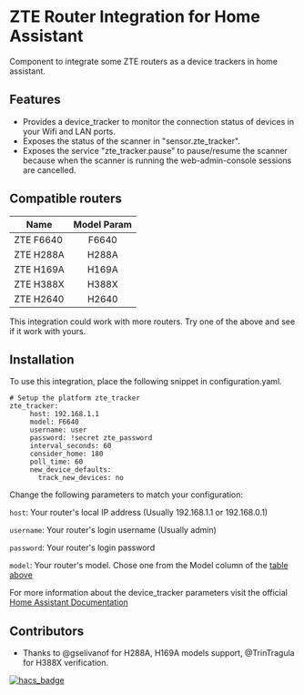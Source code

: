 # ZTE Router Integration for Home Assistant 
Component to integrate some ZTE routers as a device trackers in home assistant.

## Features
- Provides a device_tracker to monitor the connection status of devices in your Wifi and LAN ports.
- Exposes the status of the scanner in "sensor.zte_tracker".
- Exposes the service "zte_tracker.pause" to pause/resume the scanner because when the scanner is running the web-admin-console sessions are cancelled.

## Compatible routers
|   Name         | Model Param     | 
| -------------  |:-------------:  | 
| ZTE F6640      | F6640           |   
| ZTE H288A      | H288A           | 
| ZTE H169A      | H169A           |
| ZTE H388X      | H388X           |  
| ZTE H2640      | H2640           |  


This integration could work with more routers. Try one of the above and see if it work with yours.

## Installation

To use this integration, place the following snippet in configuration.yaml. 


```
# Setup the platform zte_tracker
zte_tracker:
     host: 192.168.1.1
     model: F6640
     username: user
     password: !secret zte_password
     interval_seconds: 60
     consider_home: 180
     poll_time: 60
     new_device_defaults:
       track_new_devices: no
```
Change the following parameters to match your configuration:

`host`: Your router's local IP address (Usually 192.168.1.1 or 192.168.0.1)

`username`: Your router's login username (Usually admin)

`password`: Your router's login password 

`model`: Your router's model. Chose one from the Model column of the [table above](#compatible-routers) 


For more information about the device_tracker parameters visit the official [Home Assistant Documentation](https://www.home-assistant.io/integrations/device_tracker/)

## Contributors

- Thanks to @gselivanof for H288A, H169A models support, @TrinTragula for H388X verification.

[![hacs_badge](https://img.shields.io/badge/HACS-Custom-41BDF5.svg?style=for-the-badge)](https://github.com/hacs/integration)
